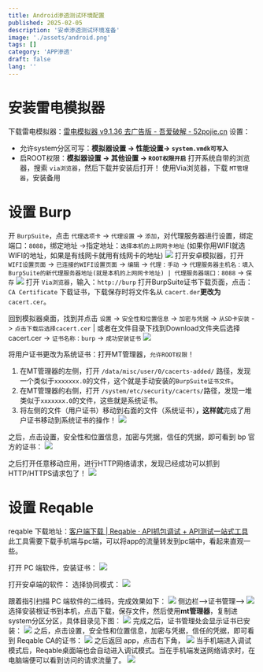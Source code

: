 ```yaml
---
title: Android渗透测试环境配置
published: 2025-02-05
description: '安卓渗透测试环境准备'
image: './assets/android.png'
tags: []
category: 'APP渗透'
draft: false 
lang: ''
---
```


# 安装雷电模拟器
下载雷电模拟器：[雷电模拟器 v9.1.36 去广告版 - 吾爱破解 - 52pojie.cn](https://www.52pojie.cn/forum.php?mod=viewthread&tid=1995260&highlight=%C0%D7%B5%E7%C4%A3%C4%E2%C6%F7)
设置：
- 允许system分区可写：**模拟器设置 -> 性能设置-> `system.vmdk可写入`**
- 启ROOT权限：**模拟器设置 -> 其他设置 -> `ROOT权限开启`**
打开系统自带的浏览器，搜索 `via浏览器`，然后下载并安装后打开！
使用Via浏览器，下载 `MT管理器`，安装备用

# 设置 Burp
开 `BurpSuite`，点击 `代理选项卡` -> `代理设置` -> `添加`，对代理服务器进行设置，绑定端口：`8088`，绑定地址 ->指定地址：`选择本机的上网网卡地址` (如果你用WIFI就选WIFI的地址，如果是有线网卡就用有线网卡的地址)
![](assets/P0w3r-20250204163333.png)
打开安卓模拟器，打开 `WIFI设置页面` -> `已连接的WIFI设置页面` -> `编辑` -> `代理：手动` -> `代理服务器主机名：填入BurpSuite的新代理服务器地址(就是本机的上网网卡地址) | 代理服务器端口：8088` -> `保存`
![](assets/P0w3r-20250204163532.png)
打开 `Via浏览器`，输入：`http://burp` 打开BurpSuite证书下载页面，点击：`CA Certificate` 下载证书，下载保存时将文件名从 `cacert.der`**更改为**`cacert.cer`。

回到模拟器桌面，找到并点击 `设置` -> `安全性和位置信息` -> `加密与凭据` -> `从SD卡安装` -> `点击下载后选择cacert.cer` | 或者在文件目录下找到Download文件夹后选择cacert.cer -> `证书名称：burp` -> `成功安装证书`
![](assets/P0w3r-20250204163806.png)

将用户证书更改为系统证书：打开MT管理器，`允许ROOT权限`！
1. 在MT管理器的左侧，打开 `/data/misc/user/0/cacerts-added/` 路径，发现一个类似于`xxxxxxx.0`的文件，这个就是手动安装的`BurpSuite证书文件`。
2. 在MT管理器的右侧，打开 `/system/etc/security/cacerts/`路径，发现一堆类似于`xxxxxxx.0`的文件，这些就是系统证书。
3. 将左侧的文件（用户证书）移动到右面的文件（系统证书）**，这样就**完成了用户证书移动到系统证书的操作！
![](assets/P0w3r-20250204164607.png)

之后，点击设置，安全性和位置信息，加密与凭据，信任的凭据，即可看到 bp 官方的证书：
![](assets/P0w3r-20250204164715.png)

之后打开任意移动应用，进行HTTP网络请求，发现已经成功可以抓到HTTP/HTTPS请求包了！
![](assets/P0w3r-20250204164908.png)

# 设置 Reqable
reqable 下载地址：[客户端下载 | Reqable · API抓包调试 + API测试一站式工具](https://reqable.com/zh-CN/download/)
此工具需要下载手机端与pc端，可以将app的流量转发到pc端中，看起来直观一些。

打开 PC 端软件，安装证书：
![](assets/P0w3r-20250204194724.png)

打开安卓端的软件：
选择协同模式：
![](assets/P0w3r-20250204195225.png)

跟着指引扫描 PC 端软件的二维码，完成效果如下：
![](assets/P0w3r-20250204195431.png)
侧边栏-->证书管理-->
![](assets/P0w3r-20250204195509.png)
选择安装根证书到本机，点击下载，保存文件，然后使用**mt管理器**，复制进system分区分区，具体目录见下图：
![](assets/P0w3r-20250204200002.png)
完成之后，证书管理处会显示证书已安装：
![](assets/P0w3r-20250204200119.png)
之后，点击设置，安全性和位置信息，加密与凭据，信任的凭据，即可看到 Reqable CA的证书：
![](assets/P0w3r-20250204202643.png)
之后返回 app，点击右下角，
![](assets/P0w3r-20250204202706.png)
当手机端进入调试模式后，Reqable桌面端也会自动进入调试模式。当在手机端发送网络请求时，在电脑端便可以看到访问的请求流量了。
![](assets/P0w3r-20250204202748.png)
